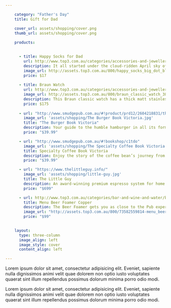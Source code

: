 ```yaml
---

    category: "Father's Day"
    title: Gift for Dad

    cover_url: assets/shopping/cover.png
    thumb_url: assets/shopping/cover.png
    
    products:

      
      - title: Happy Socks for Dad
        url: http://www.top3.com.au/categories/accessories-and-jewellery/socks-and-jocks/happy-socks/bd01-068-4146
        description: It all started under the cloud-ridden April sky of yet another belayed Swedish Spring in 2008. A vision to spread happiness by turning an everyday essential into a colourful design piece. A rigid standard of ultimate quality, craftsmanship, and creativity. A philosophy brought to perfection by the Happy Socks collective of creators, most recently spotted in a 400 year-old shrieking red cottage among the cherry trees and berry bushes in a park located in the midst of Stockholm.
        image_url: http://assets.top3.com.au/800/happy_socks_big_dot_bl_org_yell_xz1.jpg
        price: $17
        
      - title: Braun Watch
        url: http://www.top3.com.au/categories/accessories-and-jewellery/watches---classic/braun-watch-series/bn0021bkbkg
        image_url: http://assets.top3.com.au/800/braun_classic_watch_38mm_black_xz1.jpg
        description: This Braun classic watch has a thick matt stainless steel case, and features a leather strap. It has a quartz 3 hand movement and a 50m water resistance, with a scratch resistant mineral glass.
        price: $175
        
      - url: "http://www.smudgepub.com.au/#!product/prd12/2604218831/the-burger-book---victoria"
        image_url: 'assets/shopping/The Burger Book Victoria.jpg'
        title: "The Burger Book Victoria"
        description: Your guide to the humble hamburger in all its forms. We’ve searched through pubs and parlours, trekked from cafés to corner stores and roamed from restaurants to bars to compile this book about the best burgers Victoria has to offer.  
        price: "$39.99"

      - url: "http://www.smudgepub.com.au/#!bookshop/c1tdo"
        image_url: 'assets/shopping/The Specialty Coffee Book Victoria.jpg'
        title: Specialty Coffee Book Victoria 
        description: Enjoy the story of the coffee bean’s journey from crop to cup in this stunning, pictorial guide to everything you ever wanted to know about coffee and the cafes producing some of the best flavours in Victoria. 
        price: "$39.99"

      - url: "https://www.thelittleguy.info/"
        image_url: 'assets/shopping/little-guy.jpg'
        title: The Little Guy 
        description: An award-winning premium espresso system for home use. The quality of the espresso shots and the milk texture equal or better any machine in the world, commercial machines included. The Little Guy has no moving parts, ensuring near zero servicing and perfect performance for the rest of your life. 
        price: "$699"

      - url: http://www.top3.com.au/categories/bar-and-wine-and-water/beer-and-accessories/menu-beer-foamer/men4690239
        title: Menu Beer Foamer Copper
        description: The Beer Foamer gets you as close to the Pub experience as you can without leaving your home. Denser beer foam will significantly increase the taste, aroma and feeling of the beer - just like beer fresh from the tap.
        image_url: "http://assets.top3.com.au/800/73582559814-menu_beer-foamer_xz3.jpg"
        price: "$99"

        
    layout:
      type: three-column
      image_align: left
      image_style: cover
      content_align: left

---
```


Lorem ipsum dolor sit amet, consectetur adipisicing elit. Eveniet, sapiente nulla dignissimos animi velit quae dolorem non optio iusto voluptates quaerat sint illum repellendus possimus dolorum minima porro odio modi.

Lorem ipsum dolor sit amet, consectetur adipisicing elit. Eveniet, sapiente nulla dignissimos animi velit quae dolorem non optio iusto voluptates quaerat sint illum repellendus possimus dolorum minima porro odio modi.

